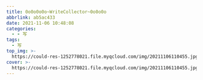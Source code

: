 ```yaml
---
title: 0o0o0o0o~WriteCollector~0o0o0o
abbrlink: ab5ac433
date: 2021-11-06 10:48:08
categories:
  - - 写
tags:
  - 写
top_img: >-
  https://could-res-1252778021.file.myqcloud.com/img/20211106110455.jpg
cover: >-
  https://could-res-1252778021.file.myqcloud.com/img/20211106110455.jpg
---
```




